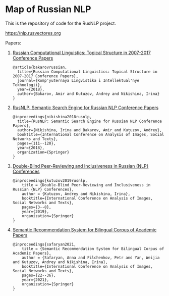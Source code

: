 # Map of Russian NLP

This is the repository of code for the RusNLP project.

https://nlp.rusvectores.org

Papers:

1. [Russian Computational Linguistics: Topical Structure in 2007-2017 Conference Papers](http://www.dialog-21.ru/media/4249/bakarov_kutuzov.pdf)
	```
	@article{bakarovrussian,
	  title={Russian Computational Linguistics: Topical Structure in 2007-2017 Conference Papers},
	  journal={Komp'yuternaya Lingvistika i Intellektual'nye Tekhnologii},
	  year={2018},
	  author={Bakarov, Amir and Kutuzov, Andrey and Nikishina, Irina}
	}
	```

2. [RusNLP: Semantic Search Engine for Russian NLP Conference Papers](https://link.springer.com/chapter/10.1007/978-3-030-11027-7_11)
	```
	@inproceedings{nikishina2018rusnlp,
	  title={RusNLP: Semantic Search Engine for Russian NLP Conference Papers},
	  author={Nikishina, Irina and Bakarov, Amir and Kutuzov, Andrey},
	  booktitle={International Conference on Analysis of Images, Social Networks and Texts},
	  pages={111--120},
	  year={2018},
	  organization={Springer}
	}
	```

3. [Double-Blind Peer-Reviewing and Inclusiveness in Russian {NLP} Conferences](https://link.springer.com/chapter/10.1007/978-3-030-37334-4_1)
	```
	@inproceedings{kutuzov2019rusnlp,
		title = {Double-Blind Peer-Reviewing and Inclusiveness in Russian {NLP} Conferences},
		author = {Kutuzov, Andrey and Nikishina, Irina},
		booktitle={International Conference on Analysis of Images, Social Networks and Texts},
		pages={3--8},
		year={2019},
		organization={Springer}
	} 
	```

4. [Semantic Recommendation System for Bilingual Corpus of Academic Papers](https://link.springer.com/chapter/10.1007/978-3-030-71214-3_3)
	```
	@inproceedings{safaryan2021,
		title = {Semantic Recommendation System for Bilingual Corpus of Academic Papers},
		author = {Safaryan, Anna and Filchenkov, Petr and Yan, Weijia and Kutuzov, Andrey and Nikishina, Irina},
		booktitle={International Conference on Analysis of Images, Social Networks and Texts},
		pages={22--36},
		year={2021},
		organization={Springer}
	} 
	```